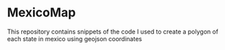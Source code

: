 # MexicoMap
This repository contains snippets of the code I used to create a polygon of each state in mexico using geojson coordinates
